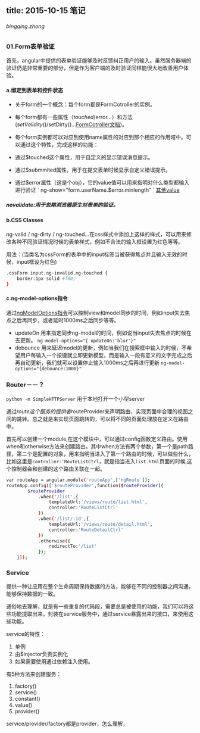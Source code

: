 title: 2015-10-15 笔记
---

###### bingqing.zhong

### 01.Form表单验证

首先，angular中提供的表单验证能够及时反馈纠正用户的输入。虽然服务器端的验证仍是非常重要的部分，但是作为客户端的及时验证同样能很大地改善用户体验。

#### a.绑定到表单和控件状态

* 关于form的一个概念：每个form都是FormCotroller的实例。

* 每个form都有一些属性（$touched/$error...）和方法($setValidity()/$setDirty()...[FormCotroller文档](https://docs.angularjs.org/api/ng/type/form.FormController))。

* 每个form实例都可以对应到使用name属性的对应到那个相应的作用域中。可以通过这个特性，完成这样的功能：
 * 通过$touched这个属性，用于自定义的显示错误消息提示。
 * 通过$submmited属性，用于在提交表单时候显示自定义错误提示。
 * 通过$error属性（这是个obj），它的value值可以用来指明对什么类型都输入进行验证
 ` ng-show="form.userName.$error.minlength" ` [其他value](https://docs.angularjs.org/api/ng/type/form.FormController)


##### novalidate:用于忽略浏览器原生对表单的验证。

#### b.CSS Classes
ng-valid / ng-dirty / ng-touched...在css样式中添加上这样的样式，可以用来修改各种不同验证情况时候的表单样式，例如不合法的输入框设置为红色等等。

用法：(当类名为cssForm的表单中的input标签当被获得焦点并且输入无效的时候，input框设为红色)

```bash
.cssForm input.ng-invalid.ng-touched {
	border:1px solid #f00;
}
```

#### c.ng-model-options指令

通过[ngModelOptions指令](https://docs.angularjs.org/api/ng/directive/ngModelOptions)可以控制view和model同步的时间，例如input失去焦点之后再同步，或者延时1000ms之后同步等等。

* updateOn 用来指定同步ng-model的时间，例如说当input失去焦点的时候在去更新。 
` ng-model-options="{ updateOn:'blur'}" `
* debounce 用来延迟model的更新，例如当我们在搜索框中输入的时候，不希望用户每输入一个按键就立即更新模型，而是输入一段有意义的文字完成之后再自动更新，我们就可以设置停止输入1000ms之后再进行更新 `ng-model-options="{debounce:1000}"`

### Router－－？

`python -m SimpleHTTPServer` 用于本地打开一个小型server

 通过$route这个服务的提供者$routeProvider来声明路由，实现页面中合理的视图之间的跳转。总之就是来实现页面跳转的，可以将不同的页面处理放在定义在路由中。
 
 首先可以创建一个module,在这个模块中，可以通过config函数定义路由。使用when和otherwise方法来创建路由。其中when方法有两个参数，第一个是path路径，第二个是配置的对象，用来指明当进入了第一个路由的时候，可以做些什么，比如这里是`controller:'RouteListCtrl`，就是指当进入`list.html`页面的时候,这个控制器会和创建的这个路由关联在一起。
 
```bash
var routeApp = angular.module('routeApp',['ngRoute']);
routeApp.config(['$routeProvider',function($routeProvider){
		$routeProvider
			.when('/list',{
				templateUrl:'/views/route/list.html',
				controller:'RouteListCtrl'
			})
			.when('/list/:id',{
				templateUrl:'/views/route/detail.html',
				controller:'RouteDetailCtrl'
			})
			.otherwise({
				redirectTo:'/list'
			});
	}]);
```
 
 


### Service
提供一种让应用在整个生命周期保持数据的方法，能够在不同的控制器之间沟通，能够保持数据的一致。

通俗地去理解，就是有一些重复的代码段，需要总是被使用的功能，我们可以将这些功能提取出来，封装在service服务中，通过service暴露出来的接口，来使用这些功能。

service的特性：
1. 单例
2. 由$injector负责实例化
3. 如果需要使用通过依赖注入使用。


有5种方法来创建服务：

1. factory()
2. service()
3. constant()
4. value()
5. provider()

service/provider/factory都是provider，怎么理解，
